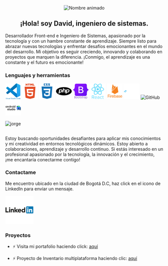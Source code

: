 <div style="text-align:center;">
  <img src="https://ejemplo.com/imagen.gif" alt="Nombre animado">
</div>

## <center>¡Hola! soy David, ingeniero de sistemas. </center>

Desarrollador Front-end e Ingeniero de Sistemas, apasionado por la tecnología y con un hambre constante de aprendizaje. Siempre listo para abrazar nuevas tecnologías y enfrentar desafíos emocionantes en el mundo del desarrollo. Mi objetivo es seguir creciendo, innovando y colaborando en proyectos que marquen la diferencia. ¡Conmigo, el aprendizaje es una constante y el futuro es emocionante!

### Lenguajes y herramientas
<span><img src="https://raw.githubusercontent.com/devicons/devicon/55609aa5bd817ff167afce0d965585c92040787a/icons/vscode/vscode-original-wordmark.svg" alt="VisualStudio" width="50" height="50"></span>
<img src="https://raw.githubusercontent.com/devicons/devicon/55609aa5bd817ff167afce0d965585c92040787a/icons/html5/html5-plain-wordmark.svg" alt="html5" width="50" height="50">
<img src="https://raw.githubusercontent.com/devicons/devicon/55609aa5bd817ff167afce0d965585c92040787a/icons/css3/css3-plain-wordmark.svg" alt="css3" width="50" height="50">
<img src="https://raw.githubusercontent.com/devicons/devicon/55609aa5bd817ff167afce0d965585c92040787a/icons/php/php-plain.svg" alt="PHP" width="50" height="50">
<img src="https://raw.githubusercontent.com/devicons/devicon/55609aa5bd817ff167afce0d965585c92040787a/icons/bootstrap/bootstrap-original-wordmark.svg" alt="Bootstrap" width="50" height="50">
<img src="https://raw.githubusercontent.com/devicons/devicon/55609aa5bd817ff167afce0d965585c92040787a/icons/react/react-original-wordmark.svg" alt="React" width="50" height="50">
<img src="https://raw.githubusercontent.com/devicons/devicon/55609aa5bd817ff167afce0d965585c92040787a/icons/firebase/firebase-plain-wordmark.svg" alt="Firebase.com" width="50" height="50">
<img src="https://raw.githubusercontent.com/devicons/devicon/55609aa5bd817ff167afce0d965585c92040787a/icons/tailwindcss/tailwindcss-original-wordmark.svg" alt="Tailwindcss" width="50" height="50">
<img src="https://raw.githubusercontent.com/jmnote/z-icons/master/svg/github.svg" alt="GitHub" width="50" height="50">
<img src="https://raw.githubusercontent.com/devicons/devicon/55609aa5bd817ff167afce0d965585c92040787a/icons/androidstudio/androidstudio-original-wordmark.svg" alt="AndroidStudio" width="50" height="50">


<!--![GitHub stats](https://github-readme-stats.vercel.app/api?username=jdolayag&show_icons=true&theme=tokyonight)  -->

![jorge](https://github-readme-stats.vercel.app/api/top-langs/?username=jdolayag&hide_progress=compact&show_icons=true&theme=tokyonight)

##
Estoy buscando oportunidades desafiantes para aplicar mis conocimientos y mi creatividad en entornos tecnológicos dinámicos. Estoy abierto a colaboraciones, aprendizaje y desarrollo continuo. Si estás interesado en un profesional apasionado por la tecnología, la innovación y el crecimiento, ¡me encantaría conectarme contigo!

### Contactame
Me encuentro ubicado en la ciudad de Bogotá D.C, haz click en el icono de LinkedIn para enviar un mensaje.

<a href="https://www.linkedin.com/in/david-olaya-a31032263/">
<img src="https://raw.githubusercontent.com/devicons/devicon/55609aa5bd817ff167afce0d965585c92040787a/icons/linkedin/linkedin-original-wordmark.svg" alt="LinkedIn" width="90" height="90"/>
</a>


### Proyectos
- ⚡ Visita mi portafolio haciendo click: <a href="https://jdolayag.github.io/">aquí</a>

- ⚡ Proyecto de Inventario multiplataforma haciendo clic: <a href="proactive inventory https://proactive-inventory-2.000webhostapp.com/">aquí</a>

